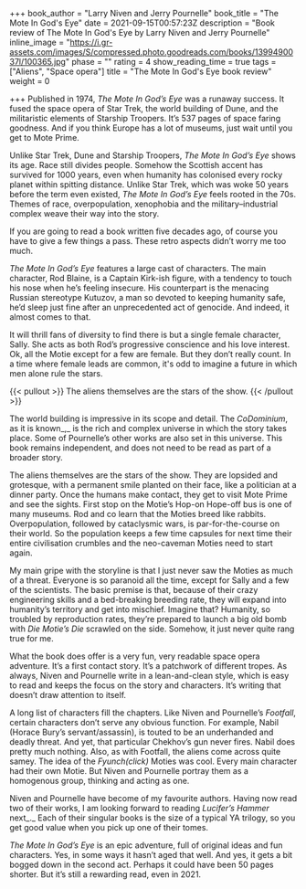 +++
book_author = "Larry Niven and Jerry Pournelle"
book_title = "The Mote In God's Eye"
date = 2021-09-15T00:57:23Z
description = "Book review of The Mote In God's Eye by Larry Niven and Jerry Pournelle"
inline_image = "https://i.gr-assets.com/images/S/compressed.photo.goodreads.com/books/1399490037l/100365.jpg"
phase = ""
rating = 4
show_reading_time = true
tags = ["Aliens", "Space opera"]
title = "The Mote In God's Eye book review"
weight = 0

+++
Published in 1974, _The Mote In God’s Eye_ was a runaway success. It fused the space opera of Star Trek, the world building of Dune, and the militaristic elements of Starship Troopers. It’s 537 pages of space faring goodness. And if you think Europe has a lot of museums, just wait until you get to Mote Prime.

Unlike Star Trek, Dune and Starship Troopers, _The Mote In God’s Eye_ shows its age. Race still divides people. Somehow the Scottish accent has survived for 1000 years, even when humanity has colonised every rocky planet within spitting distance. Unlike Star Trek, which was woke 50 years before the term even existed, _The Mote In God’s Eye_ feels rooted in the 70s. Themes of race, overpopulation, xenophobia and the military–industrial complex weave their way into the story.

If you are going to read a book written five decades ago, of course you have to give a few things a pass. These retro aspects didn’t worry me too much.

_The Mote In God’s Eye_ features a large cast of characters. The main character, Rod Blaine, is a Captain Kirk-ish figure, with a tendency to touch his nose when he’s feeling insecure. His counterpart is the menacing Russian stereotype Kutuzov, a man so devoted to keeping humanity safe, he’d sleep just fine after an unprecedented act of genocide. And indeed, it almost comes to that.

It will thrill fans of diversity to find there is but a single female character, Sally. She acts as both Rod’s progressive conscience and his love interest. Ok, all the Motie except for a few are female. But they don’t really count. In a time where female leads are common, it's odd to imagine a future in which men alone rule the stars.

{{< pullout >}}
The aliens themselves are the stars of the show.
{{< /pullout >}}

The world building is impressive in its scope and detail. The _CoDominium_, as it is known_,_ is the rich and complex universe in which the story takes place. Some of Pournelle’s other works are also set in this universe. This book remains independent, and does not need to be read as part of a broader story.

The aliens themselves are the stars of the show. They are lopsided and grotesque, with a permanent smile planted on their face, like a politician at a dinner party. Once the humans make contact, they get to visit Mote Prime and see the sights. First stop on the Motie’s Hop-on Hope-off bus is one of many museums. Rod and co learn that the Moties breed like rabbits. Overpopulation, followed by cataclysmic wars, is par-for-the-course on their world. So the population keeps a few time capsules for next time their entire civilisation crumbles and the neo-caveman Moties need to start again.

My main gripe with the storyline is that I just never saw the Moties as much of a threat. Everyone is so paranoid all the time, except for Sally and a few of the scientists. The basic premise is that, because of their crazy engineering skills and a bed-breaking breeding rate, they will expand into humanity’s territory and get into mischief. Imagine that? Humanity, so troubled by reproduction rates, they’re prepared to launch a big old bomb with _Die Motie’s Die_ scrawled on the side. Somehow, it just never quite rang true for me.

What the book does offer is a very fun, very readable space opera adventure. It’s a first contact story. It’s a patchwork of different tropes. As always, Niven and Pournelle write in a lean-and-clean style, which is easy to read and keeps the focus on the story and characters. It’s writing that doesn’t draw attention to itself.

A long list of characters fill the chapters. Like Niven and Pournelle’s _Footfall_, certain characters don’t serve any obvious function. For example, Nabil (Horace Bury’s servant/assassin), is touted to be an underhanded and deadly threat. And yet, that particular Chekhov’s gun never fires. Nabil does pretty much nothing. Also, as with Footfall, the aliens come across quite samey. The idea of the _Fyunch(click)_ Moties was cool. Every main character had their own Motie. But Niven and Pournelle portray them as a homogenous group, thinking and acting as one.

Niven and Pournelle have become of my favourite authors. Having now read two of their works, I am looking forward to reading _Lucifer’s Hammer_ next_._ Each of their singular books is the size of a typical YA trilogy, so you get good value when you pick up one of their tomes.

_The Mote In God’s Eye_ is an epic adventure, full of original ideas and fun characters. Yes, in some ways it hasn’t aged that well. And yes, it gets a bit bogged down in the second act. Perhaps it could have been 50 pages shorter. But it’s still a rewarding read, even in 2021.